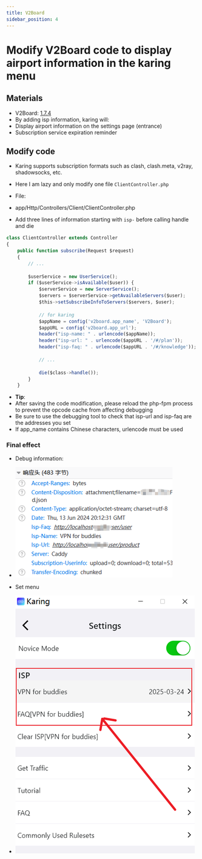 ```yaml
---
title: V2Board
sidebar_position: 4
---
```


# Modify V2Board code to display airport information in the karing menu

## Materials
- V2Board: [1.7.4](https://github.com/v2board/v2board/releases/tag/1.7.4)
- By adding isp information, karing will:
- Display airport information on the settings page (entrance)
- Subscription service expiration reminder

## Modify code
- Karing supports subscription formats such as clash, clash.meta, v2ray, shadowsocks, etc.
- Here I am lazy and only modify one file `ClientController.php`

- File:
- app/Http/Controllers/Client/ClientController.php

- Add three lines of information starting with `isp-` before calling handle and die

```jsx title="app/Http/Controllers/Client/ClientController.php"
class ClientController extends Controller
{
    public function subscribe(Request $request)
    {
        // ...

        $userService = new UserService();
        if ($userService->isAvailable($user)) {
            $serverService = new ServerService();
            $servers = $serverService->getAvailableServers($user);
            $this->setSubscribeInfoToServers($servers, $user);

            // for karing
            $appName = config('v2board.app_name', 'V2Board');
            $appURL = config('v2board.app_url');
            header("isp-name: " . urlencode($appName));
            header("isp-url: " . urlencode($appURL . '/#/plan'));
            header("isp-faq: " . urlencode($appURL . '/#/knowledge'));

            // ...

            die($class->handle());
        }
    }

```

- **Tip**:
- After saving the code modification, please reload the php-fpm process to prevent the opcode cache from affecting debugging
- Be sure to use the debugging tool to check that isp-url and isp-faq are the addresses you set
- If app_name contains Chinese characters, urlencode must be used

### Final effect
- Debug information:
- ![debug](./img/cpr-3.png)

- Set menu
- ![menu](./img/cpr-1.png)